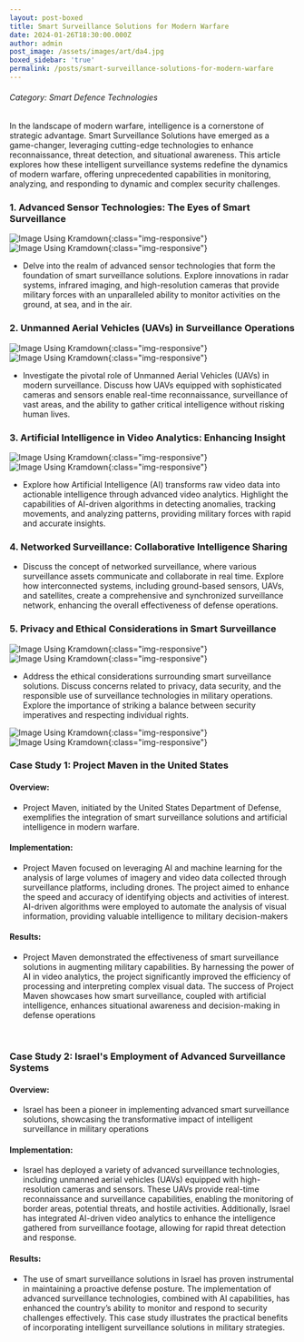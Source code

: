 ```yaml
---
layout: post-boxed
title: Smart Surveillance Solutions for Modern Warfare
date: 2024-01-26T18:30:00.000Z
author: admin
post_image: /assets/images/art/da4.jpg
boxed_sidebar: 'true'
permalink: /posts/smart-surveillance-solutions-for-modern-warfare
---
```


###### Category: Smart Defence Technologies

In the landscape of modern warfare, intelligence is a cornerstone of strategic advantage. Smart Surveillance Solutions have emerged as a game-changer, leveraging cutting-edge technologies to enhance reconnaissance, threat detection, and situational awareness. This article explores how these intelligent surveillance systems redefine the dynamics of modern warfare, offering unprecedented capabilities in monitoring, analyzing, and responding to dynamic and complex security challenges.

### 1. Advanced Sensor Technologies: The Eyes of Smart Surveillance

![Image Using Kramdown](/images/assets/art/da2a.png){:class="img-responsive"} <br>
![Image Using Kramdown](/images/assets/art/da2a.png){:class="img-responsive"}

* Delve into the realm of advanced sensor technologies that form the foundation of smart surveillance solutions. Explore innovations in radar systems, infrared imaging, and high-resolution cameras that provide military forces with an unparalleled ability to monitor activities on the ground, at sea, and in the air.

### 2. Unmanned Aerial Vehicles (UAVs) in Surveillance Operations

![Image Using Kramdown](/images/assets/art/da2b.png){:class="img-responsive"} <br>
![Image Using Kramdown](/images/assets/art/da2b.png){:class="img-responsive"}

* Investigate the pivotal role of Unmanned Aerial Vehicles (UAVs) in modern surveillance. Discuss how UAVs equipped with sophisticated cameras and sensors enable real-time reconnaissance, surveillance of vast areas, and the ability to gather critical intelligence without risking human lives.

### 3. Artificial Intelligence in Video Analytics: Enhancing Insight

![Image Using Kramdown](/images/assets/art/da2c.png){:class="img-responsive"} <br>
![Image Using Kramdown](/images/assets/art/da2c.png){:class="img-responsive"}

* Explore how Artificial Intelligence (AI) transforms raw video data into actionable intelligence through advanced video analytics. Highlight the capabilities of AI-driven algorithms in detecting anomalies, tracking movements, and analyzing patterns, providing military forces with rapid and accurate insights.

### 4. Networked Surveillance: Collaborative Intelligence Sharing

* Discuss the concept of networked surveillance, where various surveillance assets communicate and collaborate in real time. Explore how interconnected systems, including ground-based sensors, UAVs, and satellites, create a comprehensive and synchronized surveillance network, enhancing the overall effectiveness of defense operations.

### 5. Privacy and Ethical Considerations in Smart Surveillance

![Image Using Kramdown](/images/assets/art/da2d.jpg){:class="img-responsive"} <br>
![Image Using Kramdown](/images/assets/art/da2d.jpg){:class="img-responsive"}

* Address the ethical considerations surrounding smart surveillance solutions. Discuss concerns related to privacy, data security, and the responsible use of surveillance technologies in military operations. Explore the importance of striking a balance between security imperatives and respecting individual rights.

![Image Using Kramdown](/images/assets/art/case.png){:class="img-responsive"} <br>
![Image Using Kramdown](/images/assets/art/case.png){:class="img-responsive"}

### Case Study 1: Project Maven in the United States

#### Overview:

* Project Maven, initiated by the United States Department of Defense, exemplifies the integration of smart surveillance solutions and artificial intelligence in modern warfare.

#### Implementation:

* Project Maven focused on leveraging AI and machine learning for the analysis of large volumes of imagery and video data collected through surveillance platforms, including drones. The project aimed to enhance the speed and accuracy of identifying objects and activities of interest. AI-driven algorithms were employed to automate the analysis of visual information, providing valuable intelligence to military decision-makers

#### Results:

* Project Maven demonstrated the effectiveness of smart surveillance solutions in augmenting military capabilities. By harnessing the power of AI in video analytics, the project significantly improved the efficiency of processing and interpreting complex visual data. The success of Project Maven showcases how smart surveillance, coupled with artificial intelligence, enhances situational awareness and decision-making in defense operations

<br>

### Case Study 2: Israel's Employment of Advanced Surveillance Systems

#### Overview:

* Israel has been a pioneer in implementing advanced smart surveillance solutions, showcasing the transformative impact of intelligent surveillance in military operations

#### Implementation:

* Israel has deployed a variety of advanced surveillance technologies, including unmanned aerial vehicles (UAVs) equipped with high-resolution cameras and sensors. These UAVs provide real-time reconnaissance and surveillance capabilities, enabling the monitoring of border areas, potential threats, and hostile activities. Additionally, Israel has integrated AI-driven video analytics to enhance the intelligence gathered from surveillance footage, allowing for rapid threat detection and response.

#### Results:

* The use of smart surveillance solutions in Israel has proven instrumental in maintaining a proactive defense posture. The implementation of advanced surveillance technologies, combined with AI capabilities, has enhanced the country’s ability to monitor and respond to security challenges effectively. This case study illustrates the practical benefits of incorporating intelligent surveillance solutions in military strategies.
